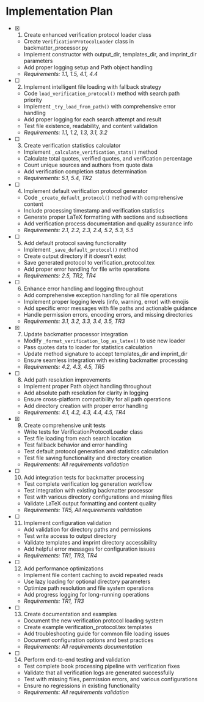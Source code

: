 # Implementation Plan

- [x] 1. Create enhanced verification protocol loader class
  - Create `VerificationProtocolLoader` class in backmatter_processor.py
  - Implement constructor with output_dir, templates_dir, and imprint_dir parameters
  - Add proper logging setup and Path object handling
  - _Requirements: 1.1, 1.5, 4.1, 4.4_

- [ ] 2. Implement intelligent file loading with fallback strategy
  - Code `load_verification_protocol()` method with search path priority
  - Implement `_try_load_from_path()` with comprehensive error handling
  - Add proper logging for each search attempt and result
  - Test file existence, readability, and content validation
  - _Requirements: 1.1, 1.2, 1.3, 3.1, 3.2_

- [ ] 3. Create verification statistics calculator
  - Implement `_calculate_verification_stats()` method
  - Calculate total quotes, verified quotes, and verification percentage
  - Count unique sources and authors from quote data
  - Add verification completion status determination
  - _Requirements: 5.1, 5.4, TR2_

- [ ] 4. Implement default verification protocol generator
  - Code `_create_default_protocol()` method with comprehensive content
  - Include processing timestamp and verification statistics
  - Generate proper LaTeX formatting with sections and subsections
  - Add verification process documentation and quality assurance info
  - _Requirements: 2.1, 2.2, 2.3, 2.4, 5.2, 5.3, 5.5_

- [ ] 5. Add default protocol saving functionality
  - Implement `_save_default_protocol()` method
  - Create output directory if it doesn't exist
  - Save generated protocol to verification_protocol.tex
  - Add proper error handling for file write operations
  - _Requirements: 2.5, TR2, TR4_

- [ ] 6. Enhance error handling and logging throughout
  - Add comprehensive exception handling for all file operations
  - Implement proper logging levels (info, warning, error) with emojis
  - Add specific error messages with file paths and actionable guidance
  - Handle permission errors, encoding errors, and missing directories
  - _Requirements: 3.1, 3.2, 3.3, 3.4, 3.5, TR3_

- [x] 7. Update backmatter processor integration
  - Modify `_format_verification_log_as_latex()` to use new loader
  - Pass quotes data to loader for statistics calculation
  - Update method signature to accept templates_dir and imprint_dir
  - Ensure seamless integration with existing backmatter processing
  - _Requirements: 4.2, 4.3, 4.5, TR5_

- [ ] 8. Add path resolution improvements
  - Implement proper Path object handling throughout
  - Add absolute path resolution for clarity in logging
  - Ensure cross-platform compatibility for all path operations
  - Add directory creation with proper error handling
  - _Requirements: 4.1, 4.2, 4.3, 4.4, 4.5, TR4_

- [x] 9. Create comprehensive unit tests
  - Write tests for VerificationProtocolLoader class
  - Test file loading from each search location
  - Test fallback behavior and error handling
  - Test default protocol generation and statistics calculation
  - Test file saving functionality and directory creation
  - _Requirements: All requirements validation_

- [ ] 10. Add integration tests for backmatter processing
  - Test complete verification log generation workflow
  - Test integration with existing backmatter processor
  - Test with various directory configurations and missing files
  - Validate LaTeX output formatting and content quality
  - _Requirements: TR5, All requirements validation_

- [ ] 11. Implement configuration validation
  - Add validation for directory paths and permissions
  - Test write access to output directory
  - Validate templates and imprint directory accessibility
  - Add helpful error messages for configuration issues
  - _Requirements: TR1, TR3, TR4_

- [ ] 12. Add performance optimizations
  - Implement file content caching to avoid repeated reads
  - Use lazy loading for optional directory parameters
  - Optimize path resolution and file system operations
  - Add progress logging for long-running operations
  - _Requirements: TR1, TR3_

- [ ] 13. Create documentation and examples
  - Document the new verification protocol loading system
  - Create example verification_protocol.tex templates
  - Add troubleshooting guide for common file loading issues
  - Document configuration options and best practices
  - _Requirements: All requirements documentation_

- [ ] 14. Perform end-to-end testing and validation
  - Test complete book processing pipeline with verification fixes
  - Validate that all verification logs are generated successfully
  - Test with missing files, permission errors, and various configurations
  - Ensure no regressions in existing functionality
  - _Requirements: All requirements validation_